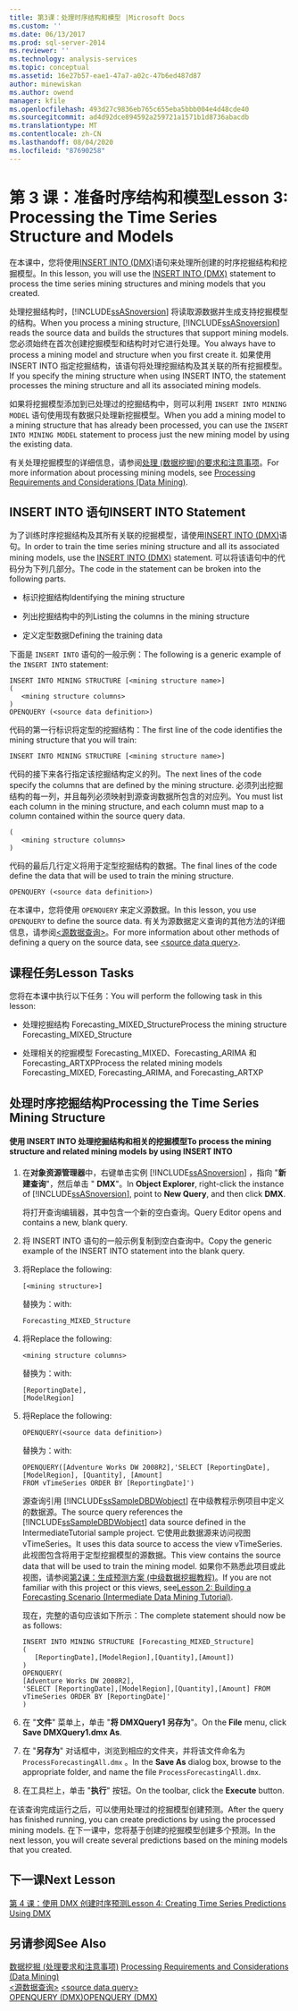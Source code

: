 ```yaml
---
title: 第3课：处理时序结构和模型 |Microsoft Docs
ms.custom: ''
ms.date: 06/13/2017
ms.prod: sql-server-2014
ms.reviewer: ''
ms.technology: analysis-services
ms.topic: conceptual
ms.assetid: 16e27b57-eae1-47a7-a02c-47b6ed487d87
author: minewiskan
ms.author: owend
manager: kfile
ms.openlocfilehash: 493d27c9836eb765c655eba5bbb004e4d48cde40
ms.sourcegitcommit: ad4d92dce894592a259721a1571b1d8736abacdb
ms.translationtype: MT
ms.contentlocale: zh-CN
ms.lasthandoff: 08/04/2020
ms.locfileid: "87690258"
---
```

# <a name="lesson-3-processing-the-time-series-structure-and-models"></a><span data-ttu-id="bd941-102">第 3 课：准备时序结构和模型</span><span class="sxs-lookup"><span data-stu-id="bd941-102">Lesson 3: Processing the Time Series Structure and Models</span></span>
  <span data-ttu-id="bd941-103">在本课中，您将使用[INSERT INTO &#40;DMX&#41;](/sql/dmx/insert-into-dmx)语句来处理所创建的时序挖掘结构和挖掘模型。</span><span class="sxs-lookup"><span data-stu-id="bd941-103">In this lesson, you will use the [INSERT INTO &#40;DMX&#41;](/sql/dmx/insert-into-dmx) statement to process the time series mining structures and mining models that you created.</span></span>  
  
 <span data-ttu-id="bd941-104">处理挖掘结构时，[!INCLUDE[ssASnoversion](../includes/ssasnoversion-md.md)] 将读取源数据并生成支持挖掘模型的结构。</span><span class="sxs-lookup"><span data-stu-id="bd941-104">When you process a mining structure, [!INCLUDE[ssASnoversion](../includes/ssasnoversion-md.md)] reads the source data and builds the structures that support mining models.</span></span> <span data-ttu-id="bd941-105">您必须始终在首次创建挖掘模型和结构时对它进行处理。</span><span class="sxs-lookup"><span data-stu-id="bd941-105">You always have to process a mining model and structure when you first create it.</span></span> <span data-ttu-id="bd941-106">如果使用 INSERT INTO 指定挖掘结构，该语句将处理挖掘结构及其关联的所有挖掘模型。</span><span class="sxs-lookup"><span data-stu-id="bd941-106">If you specify the mining structure when using INSERT INTO, the statement processes the mining structure and all its associated mining models.</span></span>  
  
 <span data-ttu-id="bd941-107">如果将挖掘模型添加到已处理过的挖掘结构中，则可以利用 `INSERT INTO MINING MODEL` 语句使用现有数据只处理新挖掘模型。</span><span class="sxs-lookup"><span data-stu-id="bd941-107">When you add a mining model to a mining structure that has already been processed, you can use the `INSERT INTO MINING MODEL` statement to process just the new mining model by using the existing data.</span></span>  
  
 <span data-ttu-id="bd941-108">有关处理挖掘模型的详细信息，请参阅[处理 &#40;数据挖掘&#41;的要求和注意事项](../../2014/analysis-services/data-mining/processing-requirements-and-considerations-data-mining.md)。</span><span class="sxs-lookup"><span data-stu-id="bd941-108">For more information about processing mining models, see [Processing Requirements and Considerations &#40;Data Mining&#41;](../../2014/analysis-services/data-mining/processing-requirements-and-considerations-data-mining.md).</span></span>  
  
## <a name="insert-into-statement"></a><span data-ttu-id="bd941-109">INSERT INTO 语句</span><span class="sxs-lookup"><span data-stu-id="bd941-109">INSERT INTO Statement</span></span>  
 <span data-ttu-id="bd941-110">为了训练时序挖掘结构及其所有关联的挖掘模型，请使用[INSERT INTO &#40;DMX&#41;](/sql/dmx/insert-into-dmx)语句。</span><span class="sxs-lookup"><span data-stu-id="bd941-110">In order to train the time series mining structure and all its associated mining models, use the [INSERT INTO &#40;DMX&#41;](/sql/dmx/insert-into-dmx) statement.</span></span> <span data-ttu-id="bd941-111">可以将该语句中的代码分为下列几部分。</span><span class="sxs-lookup"><span data-stu-id="bd941-111">The code in the statement can be broken into the following parts.</span></span>  
  
-   <span data-ttu-id="bd941-112">标识挖掘结构</span><span class="sxs-lookup"><span data-stu-id="bd941-112">Identifying the mining structure</span></span>  
  
-   <span data-ttu-id="bd941-113">列出挖掘结构中的列</span><span class="sxs-lookup"><span data-stu-id="bd941-113">Listing the columns in the mining structure</span></span>  
  
-   <span data-ttu-id="bd941-114">定义定型数据</span><span class="sxs-lookup"><span data-stu-id="bd941-114">Defining the training data</span></span>  
  
 <span data-ttu-id="bd941-115">下面是 `INSERT INTO` 语句的一般示例：</span><span class="sxs-lookup"><span data-stu-id="bd941-115">The following is a generic example of the `INSERT INTO` statement:</span></span>  
  
```  
INSERT INTO MINING STRUCTURE [<mining structure name>]  
(  
   <mining structure columns>  
)  
OPENQUERY (<source data definition>)  
```  
  
 <span data-ttu-id="bd941-116">代码的第一行标识将定型的挖掘结构：</span><span class="sxs-lookup"><span data-stu-id="bd941-116">The first line of the code identifies the mining structure that you will train:</span></span>  
  
```  
INSERT INTO MINING STRUCTURE [<mining structure name>]  
```  
  
 <span data-ttu-id="bd941-117">代码的接下来各行指定该挖掘结构定义的列。</span><span class="sxs-lookup"><span data-stu-id="bd941-117">The next lines of the code specify the columns that are defined by the mining structure.</span></span> <span data-ttu-id="bd941-118">必须列出挖掘结构的每一列，并且每列必须映射到源查询数据所包含的对应列。</span><span class="sxs-lookup"><span data-stu-id="bd941-118">You must list each column in the mining structure, and each column must map to a column contained within the source query data.</span></span>  
  
```  
(  
   <mining structure columns>  
)  
```  
  
 <span data-ttu-id="bd941-119">代码的最后几行定义将用于定型挖掘结构的数据。</span><span class="sxs-lookup"><span data-stu-id="bd941-119">The final lines of the code define the data that will be used to train the mining structure.</span></span>  
  
```  
OPENQUERY (<source data definition>)  
```  
  
 <span data-ttu-id="bd941-120">在本课中，您将使用 `OPENQUERY` 来定义源数据。</span><span class="sxs-lookup"><span data-stu-id="bd941-120">In this lesson, you use `OPENQUERY` to define the source data.</span></span> <span data-ttu-id="bd941-121">有关为源数据定义查询的其他方法的详细信息，请参阅[&#60;源数据查询&#62;](/sql/dmx/source-data-query)。</span><span class="sxs-lookup"><span data-stu-id="bd941-121">For more information about other methods of defining a query on the source data, see [&#60;source data query&#62;](/sql/dmx/source-data-query).</span></span>  
  
## <a name="lesson-tasks"></a><span data-ttu-id="bd941-122">课程任务</span><span class="sxs-lookup"><span data-stu-id="bd941-122">Lesson Tasks</span></span>  
 <span data-ttu-id="bd941-123">您将在本课中执行以下任务：</span><span class="sxs-lookup"><span data-stu-id="bd941-123">You will perform the following task in this lesson:</span></span>  
  
-   <span data-ttu-id="bd941-124">处理挖掘结构 Forecasting_MIXED_Structure</span><span class="sxs-lookup"><span data-stu-id="bd941-124">Process the mining structure Forecasting_MIXED_Structure</span></span>  
  
-   <span data-ttu-id="bd941-125">处理相关的挖掘模型 Forecasting_MIXED、Forecasting_ARIMA 和 Forecasting_ARTXP</span><span class="sxs-lookup"><span data-stu-id="bd941-125">Process the related mining models Forecasting_MIXED, Forecasting_ARIMA, and Forecasting_ARTXP</span></span>  
  
## <a name="processing-the-time-series-mining-structure"></a><span data-ttu-id="bd941-126">处理时序挖掘结构</span><span class="sxs-lookup"><span data-stu-id="bd941-126">Processing the Time Series Mining Structure</span></span>  
  
#### <a name="to-process-the-mining-structure-and-related-mining-models-by-using-insert-into"></a><span data-ttu-id="bd941-127">使用 INSERT INTO 处理挖掘结构和相关的挖掘模型</span><span class="sxs-lookup"><span data-stu-id="bd941-127">To process the mining structure and related mining models by using INSERT INTO</span></span>  
  
1.  <span data-ttu-id="bd941-128">在**对象资源管理器**中，右键单击实例 [!INCLUDE[ssASnoversion](../includes/ssasnoversion-md.md)] ，指向 "**新建查询**"，然后单击 " **DMX**"。</span><span class="sxs-lookup"><span data-stu-id="bd941-128">In **Object Explorer**, right-click the instance of [!INCLUDE[ssASnoversion](../includes/ssasnoversion-md.md)], point to **New Query**, and then click **DMX**.</span></span>  
  
     <span data-ttu-id="bd941-129">将打开查询编辑器，其中包含一个新的空白查询。</span><span class="sxs-lookup"><span data-stu-id="bd941-129">Query Editor opens and contains a new, blank query.</span></span>  
  
2.  <span data-ttu-id="bd941-130">将 INSERT INTO 语句的一般示例复制到空白查询中。</span><span class="sxs-lookup"><span data-stu-id="bd941-130">Copy the generic example of the INSERT INTO statement into the blank query.</span></span>  
  
3.  <span data-ttu-id="bd941-131">将</span><span class="sxs-lookup"><span data-stu-id="bd941-131">Replace the following:</span></span>  
  
    ```  
    [<mining structure>]  
    ```  
  
     <span data-ttu-id="bd941-132">替换为：</span><span class="sxs-lookup"><span data-stu-id="bd941-132">with:</span></span>  
  
    ```  
    Forecasting_MIXED_Structure  
    ```  
  
4.  <span data-ttu-id="bd941-133">将</span><span class="sxs-lookup"><span data-stu-id="bd941-133">Replace the following:</span></span>  
  
    ```  
    <mining structure columns>  
    ```  
  
     <span data-ttu-id="bd941-134">替换为：</span><span class="sxs-lookup"><span data-stu-id="bd941-134">with:</span></span>  
  
    ```  
    [ReportingDate],  
    [ModelRegion]   
    ```  
  
5.  <span data-ttu-id="bd941-135">将</span><span class="sxs-lookup"><span data-stu-id="bd941-135">Replace the following:</span></span>  
  
    ```  
    OPENQUERY(<source data definition>)  
    ```  
  
     <span data-ttu-id="bd941-136">替换为：</span><span class="sxs-lookup"><span data-stu-id="bd941-136">with:</span></span>  
  
    ```  
    OPENQUERY([Adventure Works DW 2008R2],'SELECT [ReportingDate], [ModelRegion], [Quantity], [Amount]  
    FROM vTimeSeries ORDER BY [ReportingDate]')  
    ```  
  
     <span data-ttu-id="bd941-137">源查询引用 [!INCLUDE[ssSampleDBDWobject](../includes/sssampledbdwobject-md.md)] 在中级教程示例项目中定义的数据源。</span><span class="sxs-lookup"><span data-stu-id="bd941-137">The source query references the  [!INCLUDE[ssSampleDBDWobject](../includes/sssampledbdwobject-md.md)] data source defined in the IntermediateTutorial sample project.</span></span> <span data-ttu-id="bd941-138">它使用此数据源来访问视图 vTimeSeries。</span><span class="sxs-lookup"><span data-stu-id="bd941-138">It uses this data source to access the view vTimeSeries.</span></span> <span data-ttu-id="bd941-139">此视图包含将用于定型挖掘模型的源数据。</span><span class="sxs-lookup"><span data-stu-id="bd941-139">This view contains the source data that will be used to train the mining model.</span></span> <span data-ttu-id="bd941-140">如果你不熟悉此项目或此视图，请参阅[第2课：生成预测方案 &#40;中级数据挖掘教程&#41;](../../2014/tutorials/lesson-2-building-a-forecasting-scenario-intermediate-data-mining-tutorial.md)。</span><span class="sxs-lookup"><span data-stu-id="bd941-140">If you are not familiar with this project or this views, see[Lesson 2: Building a Forecasting Scenario &#40;Intermediate Data Mining Tutorial&#41;](../../2014/tutorials/lesson-2-building-a-forecasting-scenario-intermediate-data-mining-tutorial.md).</span></span>  
  
     <span data-ttu-id="bd941-141">现在，完整的语句应该如下所示：</span><span class="sxs-lookup"><span data-stu-id="bd941-141">The complete statement should now be as follows:</span></span>  
  
    ```  
    INSERT INTO MINING STRUCTURE [Forecasting_MIXED_Structure]  
    (  
       [ReportingDate],[ModelRegion],[Quantity],[Amount])  
    )  
    OPENQUERY(  
    [Adventure Works DW 2008R2],  
    'SELECT [ReportingDate],[ModelRegion],[Quantity],[Amount] FROM vTimeSeries ORDER BY [ReportingDate]'  
    )   
    ```  
  
6.  <span data-ttu-id="bd941-142">在 "**文件**" 菜单上，单击 "**将 DMXQuery1 另存为**"。</span><span class="sxs-lookup"><span data-stu-id="bd941-142">On the **File** menu, click **Save DMXQuery1.dmx As**.</span></span>  
  
7.  <span data-ttu-id="bd941-143">在 "**另存为**" 对话框中，浏览到相应的文件夹，并将该文件命名为 `ProcessForecastingAll.dmx` 。</span><span class="sxs-lookup"><span data-stu-id="bd941-143">In the **Save As** dialog box, browse to the appropriate folder, and name the file `ProcessForecastingAll.dmx`.</span></span>  
  
8.  <span data-ttu-id="bd941-144">在工具栏上，单击 "**执行**" 按钮。</span><span class="sxs-lookup"><span data-stu-id="bd941-144">On the toolbar, click the **Execute** button.</span></span>  
  
 <span data-ttu-id="bd941-145">在该查询完成运行之后，可以使用处理过的挖掘模型创建预测。</span><span class="sxs-lookup"><span data-stu-id="bd941-145">After the query has finished running, you can create predictions by using the processed mining models.</span></span> <span data-ttu-id="bd941-146">在下一课中，您将基于创建的挖掘模型创建多个预测。</span><span class="sxs-lookup"><span data-stu-id="bd941-146">In the next lesson, you will create several predictions based on the mining models that you created.</span></span>  
  
## <a name="next-lesson"></a><span data-ttu-id="bd941-147">下一课</span><span class="sxs-lookup"><span data-stu-id="bd941-147">Next Lesson</span></span>  
 [<span data-ttu-id="bd941-148">第 4 课：使用 DMX 创建时序预测</span><span class="sxs-lookup"><span data-stu-id="bd941-148">Lesson 4: Creating Time Series Predictions Using DMX</span></span>](../../2014/tutorials/lesson-4-creating-time-series-predictions-using-dmx.md)  
  
## <a name="see-also"></a><span data-ttu-id="bd941-149">另请参阅</span><span class="sxs-lookup"><span data-stu-id="bd941-149">See Also</span></span>  
 <span data-ttu-id="bd941-150">[数据挖掘 &#40;处理要求和注意事项&#41;](../../2014/analysis-services/data-mining/processing-requirements-and-considerations-data-mining.md) </span><span class="sxs-lookup"><span data-stu-id="bd941-150">[Processing Requirements and Considerations &#40;Data Mining&#41;](../../2014/analysis-services/data-mining/processing-requirements-and-considerations-data-mining.md) </span></span>  
 <span data-ttu-id="bd941-151">[&#60;源数据查询&#62;](/sql/dmx/source-data-query) </span><span class="sxs-lookup"><span data-stu-id="bd941-151">[&#60;source data query&#62;](/sql/dmx/source-data-query) </span></span>  
 [<span data-ttu-id="bd941-152">OPENQUERY &#40;DMX&#41;</span><span class="sxs-lookup"><span data-stu-id="bd941-152">OPENQUERY &#40;DMX&#41;</span></span>](/sql/dmx/source-data-query-openquery)  
  
  
